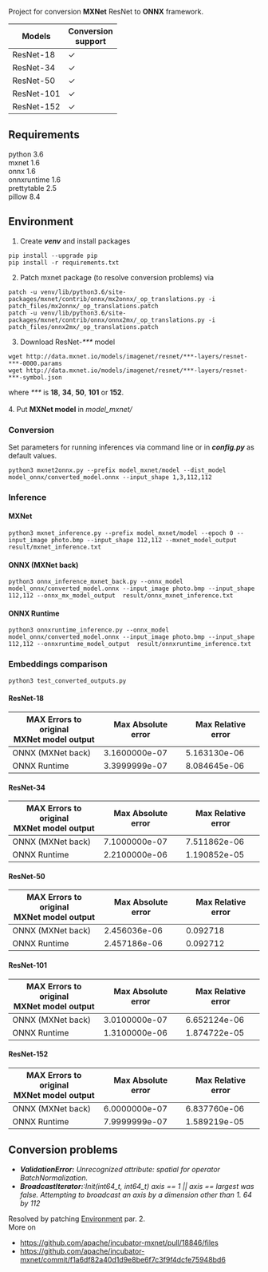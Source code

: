Project for conversion **MXNet** ResNet to **ONNX** framework.

| Models     | Conversion <br/>support |
|------------|-------------------------|
| ResNet-18  | &check;                 |
| ResNet-34  | &check;                 |
| ResNet-50  | &check;                 |
| ResNet-101 | &check;                 |
| ResNet-152 | &check;                 |



## Requirements
python 3.6 \
mxnet 1.6 \
onnx 1.6 \
onnxruntime 1.6 \
prettytable 2.5 \
pillow 8.4 

## Environment 
1. Create **_venv_** and install packages 
```console
pip install --upgrade pip
pip install -r requirements.txt
```
2. Patch mxnet package (to resolve conversion problems) via
```console
patch -u venv/lib/python3.6/site-packages/mxnet/contrib/onnx/mx2onnx/_op_translations.py -i patch_files/mx2onnx/_op_translations.patch
patch -u venv/lib/python3.6/site-packages/mxnet/contrib/onnx/onnx2mx/_op_translations.py -i patch_files/onnx2mx/_op_translations.patch
```
3. Download ResNet-_***_ model
```console
wget http://data.mxnet.io/models/imagenet/resnet/***-layers/resnet-***-0000.params
wget http://data.mxnet.io/models/imagenet/resnet/***-layers/resnet-***-symbol.json
```
where _***_ is **18**, **34**, **50**, **101** or **152**.<br/><br/>
4. Put **MXNet model** in _model_mxnet/_


### Conversion
Set parameters for running inferences via command line or in **_config.py_** as default values.

```console
python3 mxnet2onnx.py --prefix model_mxnet/model --dist_model model_onnx/converted_model.onnx --input_shape 1,3,112,112
```


### Inference

#### MXNet
```console
python3 mxnet_inference.py --prefix model_mxnet/model --epoch 0 --input_image photo.bmp --input_shape 112,112 --mxnet_model_output  result/mxnet_inference.txt
```

#### ONNX (MXNet back)
```console
python3 onnx_inference_mxnet_back.py --onnx_model model_onnx/converted_model.onnx --input_image photo.bmp --input_shape 112,112 --onnx_mx_model_output  result/onnx_mxnet_inference.txt
```


#### ONNX Runtime
```console
python3 onnxruntime_inference.py --onnx_model model_onnx/converted_model.onnx --input_image photo.bmp --input_shape 112,112 --onnxruntime_model_output  result/onnxruntime_inference.txt 
```


### Embeddings comparison
```console
python3 test_converted_outputs.py
```
#### ResNet-18
| MAX Errors to original <br/>MXNet model output | Max Absolute error | Max Relative error |
|------------------------------------------------|--------------------|--------------------|
| ONNX (MXNet back)                              | 3.1600000e-07      | 5.163130e-06       |
| ONNX Runtime                                   | 3.3999999e-07      | 8.084645e-06       |

#### ResNet-34
| MAX Errors to original <br/>MXNet model output | Max Absolute error | Max Relative error |
|------------------------------------------------|--------------------|--------------------|
| ONNX (MXNet back)                              | 7.1000000e-07      | 7.511862e-06       |
| ONNX Runtime                                   | 2.2100000e-06      | 1.190852e-05       |

#### ResNet-50
| MAX Errors to original <br/>MXNet model output | Max Absolute error | Max Relative error |
|------------------------------------------------|--------------------|--------------------|
| ONNX (MXNet back)                              | 2.456036e-06       | 0.092718           |
| ONNX Runtime                                   | 2.457186e-06       | 0.092712           |

#### ResNet-101
| MAX Errors to original <br/>MXNet model output | Max Absolute error | Max Relative error |
|------------------------------------------------|--------------------|--------------------|
| ONNX (MXNet back)                              | 3.0100000e-07      | 6.652124e-06       |
| ONNX Runtime                                   | 1.3100000e-06      | 1.874722e-05       |

#### ResNet-152
| MAX Errors to original <br/>MXNet model output | Max Absolute error | Max Relative error |
|------------------------------------------------|--------------------|--------------------|
| ONNX (MXNet back)                              | 6.0000000e-07      | 6.837760e-06       |
| ONNX Runtime                                   | 7.9999999e-07      | 1.589219e-05       |

## Conversion problems 
* _**ValidationError:** Unrecognized attribute: spatial for operator BatchNormalization._ 
* _**BroadcastIterator:**:Init(int64_t, int64_t) axis == 1 || axis == largest was false. Attempting to broadcast an axis by a dimension other than 1. 64 by 112_

Resolved by patching [Environment](#Environment) par. 2. \
More on
* https://github.com/apache/incubator-mxnet/pull/18846/files
* https://github.com/apache/incubator-mxnet/commit/f1a6df82a40d1d9e8be6f7c3f9f4dcfe75948bd6